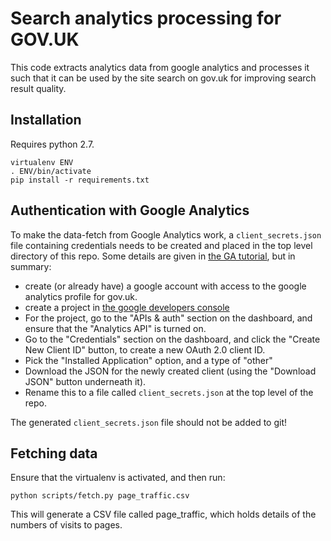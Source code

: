 Search analytics processing for GOV.UK
======================================

This code extracts analytics data from google analytics and processes it such
that it can be used by the site search on gov.uk for improving search result
quality.


Installation
------------

Requires python 2.7.

    virtualenv ENV
    . ENV/bin/activate
    pip install -r requirements.txt

Authentication with Google Analytics
------------------------------------

To make the data-fetch from Google Analytics work, a `client_secrets.json` file
containing credentials needs to be created and placed in the top level
directory of this repo.  Some details are given in [the GA
tutorial](https://developers.google.com/analytics/solutions/articles/hello-analytics-api),
but in summary:

 - create (or already have) a google account with access to the google
   analytics profile for gov.uk.
 - create a project in [the google developers
   console](https://console.developers.google.com/project)
 - For the project, go to the "APIs & auth" section on the dashboard, and
   ensure that the "Analytics API" is turned on.
 - Go to the "Credentials" section on the dashboard, and click the "Create New
   Client ID" button, to create a new OAuth 2.0 client ID.
 - Pick the "Installed Application" option, and a type of "other"
 - Download the JSON for the newly created client (using the "Download JSON" button underneath it).
 - Rename this to a file called `client_secrets.json` at the top level of the repo.

The generated `client_secrets.json` file should not be added to git!

Fetching data
-------------

Ensure that the virtualenv is activated, and then run:

    python scripts/fetch.py page_traffic.csv

This will generate a CSV file called page_traffic, which holds details of the
numbers of visits to pages.
